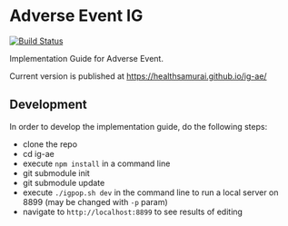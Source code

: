 # Adverse Event IG

[![Build Status](https://travis-ci.org/HealthSamurai/ig-ae.svg?branch=master)](https://travis-ci.org/HealthSamurai/ig-ae)

Implementation Guide for Adverse Event.

Current version is published at https://healthsamurai.github.io/ig-ae/

## Development

In order to develop the implementation guide, do the following steps:

* clone the repo
* cd ig-ae
* execute `npm install` in a command line
* git submodule init
* git submodule update
* execute `./igpop.sh dev` in the command line to run a local server on 8899 (may be changed with `-p` param)
* navigate to `http://localhost:8899` to see results of editing
